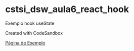 # cstsi_dsw_aula6_react_hook
Exemplo hook useState

Created with CodeSandbox

[Página de Exemplo](https://oepw0.csb.app/ "Exemplo")
